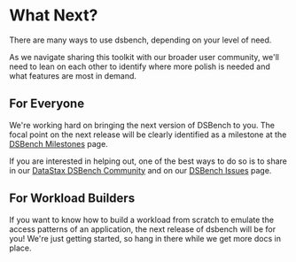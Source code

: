 # What Next?

There are many ways to use dsbench, depending on your level of need.

As we navigate sharing this toolkit with our broader user community, we'll need to lean on each other to identify where more polish is needed and what features are most in demand.

## For Everyone

We're working hard on bringing the next version of DSBench to you. The focal point on the next release will be clearly identified as a milestone at the [DSBench Milestones](https://github.com/datastax/dsbench-labs/milestones) page.

If you are interested in helping out, one of the best ways to do so is to share in our [DataStax DSBench Community](https://community.datastax.com/spaces/51/index.html) and on our [DSBench Issues](https://github.com/datastax/dsbench-labs/issues) page.

## For Workload Builders

If you want to know how to build a workload from scratch to emulate the access patterns of an application, the next release of dsbench will be for you! We're just getting started, so hang in there while we get more docs in place.


